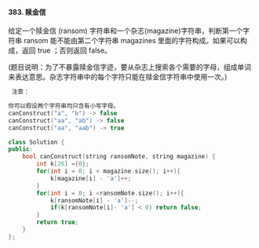 #### 383. 赎金信

给定一个赎金信 (ransom) 字符串和一个杂志(magazine)字符串，判断第一个字符串 ransom 能不能由第二个字符串 magazines 里面的字符构成。如果可以构成，返回 true ；否则返回 false。

(题目说明：为了不暴露赎金信字迹，要从杂志上搜索各个需要的字母，组成单词来表达意思。杂志字符串中的每个字符只能在赎金信字符串中使用一次。)

```c++
 注意：

你可以假设两个字符串均只含有小写字母。
canConstruct("a", "b") -> false
canConstruct("aa", "ab") -> false
canConstruct("aa", "aab") -> true
```

```c++
class Solution {
public:
    bool canConstruct(string ransomNote, string magazine) {
        int k[26] ={0};
        for(int i = 0; i < magazine.size(); i++){
            k[magazine[i] - 'a']++;
        }
        for(int i = 0; i <ransomNote.size(); i++){
            k[ransomNote[i] - 'a']--;
            if(k[ransomNote[i]- 'a'] < 0) return false;
        }
        return true;
    }
};
```

